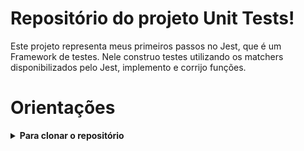 # Repositório do projeto Unit Tests! 

  Este projeto representa meus primeiros passos no Jest, que é um Framework de testes. Nele construo testes utilizando os matchers disponibilizados pelo Jest, implemento e corrijo funções. 

# Orientações

<details>
  <summary><strong>Para clonar o repositório</strong></summary><br />

1. Clone o repositório

  - `git clone git@github.com:renanmarquesgarcia/unit-tests.git`.
  - Entre na pasta do repositório que você acabou de clonar:
    - `cd unit-tests`
  - Crie a sua branch:
    - Exemplo: `git checkout -b joaozinho-unit-tests`

2. Instale as dependências:

  - Para isso, use o seguinte comando: `npm install`

3. Executando os tests
  - `npm test` (executa todos os testes)
  - `npm test` caminho/para/arquivo (executa apenas os testes presentes no arquivo especificado) 